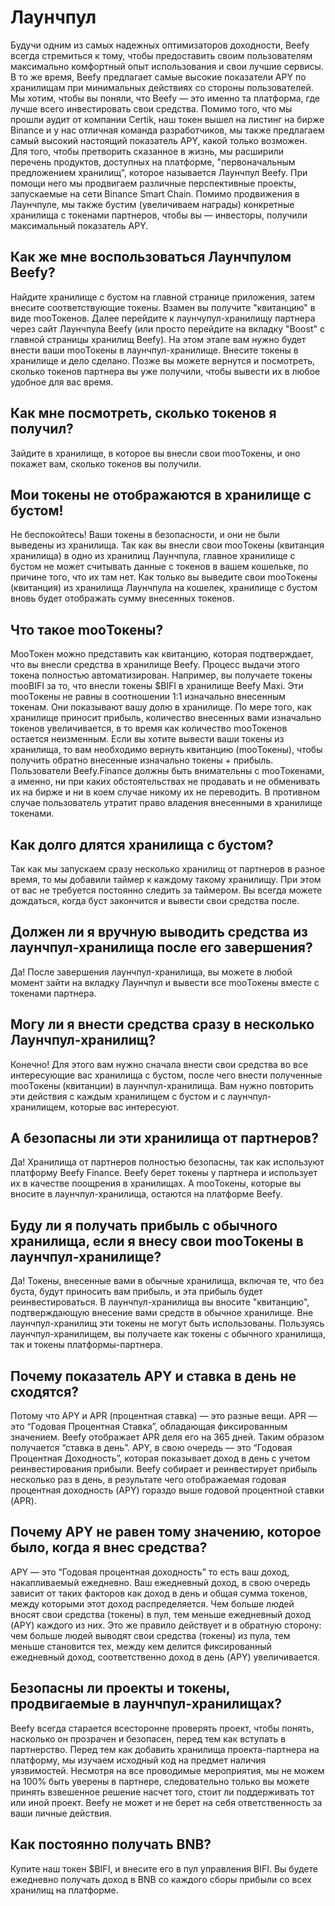 # Лаунчпул

Будучи одним из самых надежных оптимизаторов доходности, Beefy всегда стремиться к тому, чтобы предоставить своим пользователям максимально комфортный опыт использования и свои лучшие сервисы. В то же время, Beefy предлагает самые высокие показатели APY по хранилищам при минимальных действиях со стороны пользователей. Мы хотим, чтобы вы поняли, что Beefy — это именно та платформа, где лучше всего инвестировать свои средства. Помимо того, что мы прошли аудит от компании Certik, наш токен вышел на листинг на бирже Binance и у нас отличная команда разработчиков, мы также предлагаем самый высокий настоящий показатель APY, какой только возможен. Для того, чтобы претворить сказанное в жизнь, мы расширили перечень продуктов, доступных на платформе, "первоначальным предложением хранилищ", которое называется Лаунчпул Beefy. При помощи него мы продвигаем различные перспективные проекты, запускаемые на сети Binance Smart Chain. Помимо продвижения в Лаунчпуле, мы также бустим \(увеличиваем награды\) конкретные хранилища c токенами партнеров, чтобы вы — инвесторы, получили максимальный показатель APY.

## Как же мне воспользоваться Лаунчпулом Beefy?

Найдите хранилище с бустом на главной странице приложения, затем внесите соответствующие токены. Взамен вы получите "квитанцию" в виде mooТокенов. Далее перейдите к лаунчупул-хранилищу партнера через сайт Лаунчпула Beefy \(или просто перейдите на вкладку "Boost" с главной страницы хранилищ Beefy\). На этом этапе вам нужно будет внести ваши mooТокены в лаунчпул-хранилище. Внесите токены в хранилище и дело сделано. Позже вы можете вернутся и посмотреть, сколько токенов партнера вы уже получили, чтобы вывести их в любое удобное для вас время.

## Как мне посмотреть, сколько токенов я получил?

Зайдите в хранилище, в которое вы внесли свои mooТокены, и оно покажет вам, сколько токенов вы получили.

## Мои токены не отображаются в хранилище с бустом!

Не беспокойтесь! Ваши токены в безопасности, и они не были выведены из хранилища. Так как вы внесли свои mooТокены \(квитанция хранилища\) в одно из хранилищ Лаунчпула, главное хранилище с бустом не может считывать данные с токенов в вашем кошельке, по причине того, что их там нет. Как только вы выведите свои mooТокены \(квитанция\) из хранилища Лаунчпула на кошелек, хранилище с бустом вновь будет отображать сумму внесенных токенов.

## Что такое mooТокены?

MooТокен можно представить как квитанцию, которая подтверждает, что вы внесли средства в хранилище Beefy. Процесс выдачи этого токена полностью автоматизирован. Например, вы получаете токены mooBIFI за то, что внесли токены $BIFI в хранилище Beefy Maxi. Эти mooТокены не равны в соотношении 1:1 изначально внесенным токенам. Они показывают вашу долю в хранилище. По мере того, как хранилище приносит прибыль, количество внесенных вами изначально токенов увеличивается, в то время как количество mooТокенов остается неизменным. Если вы хотите вывести ваши токены из хранилища, то вам необходимо вернуть квитанцию \(mooТокены\), чтобы получить обратно внесенные изначально токены + прибыль. Пользователи Beefy.Finance должны быть внимательны с mooТокенами, а именно, ни при каких обстоятельствах не продавать и не обменивать их на бирже и ни в коем случае никому их не переводить. В противном случае пользователь утратит право владения внесенными в хранилище токенами.

## Как долго длятся хранилища с бустом?

Так как мы запускаем сразу несколько хранилищ от партнеров в разное время, то мы добавили таймер к каждому такому хранилищу. При этом от вас не требуется постоянно следить за таймером. Вы всегда можете дождаться, когда буст закончится и вывести свои средства после.

## Должен ли я вручную выводить средства из лаунчпул-хранилища после его завершения?

Да! После завершения лаунчпул-хранилища, вы можете в любой момент зайти на вкладку Лаунчпул и вывести все mooТокены вместе с токенами партнера.

## Могу ли я внести средства сразу в несколько Лаунчпул-хранилищ?

Конечно! Для этого вам нужно сначала внести свои средства во все интересующие вас хранилища с бустом, после чего внести полученные mooТокены \(квитанции\) в лаунчпул-хранилища. Вам нужно повторить эти действия с каждым хранилищем с бустом и с лаунчпул-хранилищем, которые вас интересуют.

## А безопасны ли эти хранилища от партнеров?

Да! Хранилища от партнеров полностью безопасны, так как используют платформу Beefy Finance. Beefy берет токены у партнера и использует их в качестве поощрения в хранилищах. А mooТокены, которые вы вносите в лаунчпул-хранилища, остаются на платформе Beefy.

## Буду ли я получать прибыль с обычного хранилища, если я внесу свои mooТокены в лаунчпул-хранилище?

Да! Токены, внесенные вами в обычные хранилища, включая те, что без буста, будут приносить вам прибыль, и эта прибыль будет реинвестироваться. В лаунчпул-хранилища вы вносите "квитанцию", подтверждающую внесение вами средств в обычное хранилище. Вне лаунчпул-хранилищ эти токены не могут быть использованы. Пользуясь лаунчпул-хранилищем, вы получаете как токены с обычного хранилища, так и токены платформы-партнера.

## Почему показатель APY и ставка в день не сходятся?

Потому что APY и APR \(процентная ставка\) — это разные вещи. APR — это “Годовая Процентная Ставка”, обладающая фиксированным значением. Beefy отображает APR деля его на 365 дней. Таким образом получается “ставка в день”. APY, в свою очередь — это “Годовая Процентная Доходность”, которая показывает доход в день с учетом реинвестирования прибыли. Beefy собирает и реинвестирует прибыль несколько раз в день, в результате чего отображаемая годовая процентная доходность \(APY\) гораздо выше годовой процентной ставки \(APR\).

## Почему APY не равен тому значению, которое было, когда я внес средства?

APY — это “Годовая процентная доходность” то есть ваш доход, накапливаемый ежедневно. Ваш ежедневный доход, в свою очередь зависит от таких факторов как доход в день и общая сумма токенов, между которыми этот доход распределяется. Чем больше людей вносят свои средства \(токены\) в пул, тем меньше ежедневный доход \(APY\) каждого из них. Это же правило действует и в обратную сторону: чем больше людей выводят свои средства \(токены\) из пула, тем меньше становится тех, между кем делится фиксированный ежедневный доход, соответственно доход в день \(APY\) увеличивается.

## Безопасны ли проекты и токены, продвигаемые в лаунчпул-хранилищах?

Beefy всегда старается всесторонне проверять проект, чтобы понять, насколько он прозрачен и безопасен, перед тем как вступать в партнерство. Перед тем как добавить хранилища проекта-партнера на платформу, мы изучаем исходный код на предмет наличия уязвимостей. Несмотря на все проводимые мероприятия, мы не можем на 100% быть уверены в партнере, следовательно только вы можете принять взвешенное решение насчет того, стоит ли поддерживать тот или иной проект. Beefy не может и не берет на себя ответственность за ваши личные действия.

## Как постоянно получать BNB?

Купите наш токен $BIFI, и внесите его в пул управления BIFI. Вы будете ежедневно получать доход в BNB со каждого сборы прибыли со всех хранилищ на платформе.

